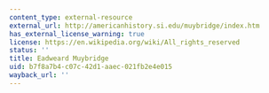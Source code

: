 ```yaml
---
content_type: external-resource
external_url: http://americanhistory.si.edu/muybridge/index.htm
has_external_license_warning: true
license: https://en.wikipedia.org/wiki/All_rights_reserved
status: ''
title: Eadweard Muybridge
uid: b7f8a7b4-c07c-42d1-aaec-021fb2e4e015
wayback_url: ''
---
```

